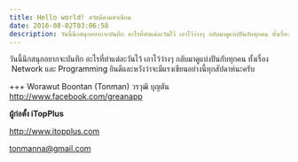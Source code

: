 ```yaml
---
title: Hello world! สวัสดีตามทำเนียม
date: 2016-08-02T03:06:58
description: วันนี้นึกสนุกอยากจะบันทึก อะไรที่ทำแต่ละวันไว้ เอาไว้ว่างๆ กลับมาดูแบ่งปันกับทุกคน ทั้งเรื่อง  Network และ Programming ยินดีและหวังว่าจะมีแรงเขียนอย่างนี้ทุกสัปดาห์นะครับ+++ Worawut Boontan (Tonman)วร
---
```


วันนี้นึกสนุกอยากจะบันทึก อะไรที่ทำแต่ละวันไว้ เอาไว้ว่างๆ กลับมาดูแบ่งปันกับทุกคน ทั้งเรื่อง  Network และ Programming ยินดีและหวังว่าจะมีแรงเขียนอย่างนี้ทุกสัปดาห์นะครับ

+++ Worawut Boontan (Tonman)
วรวุฒิ บุญตัน
<a title="Grean App Fanpage" href="http://facebook.com/greanapp.com">http://www.facebook.com/greanapp</a>

<strong>ผู้ก่อตั้ง iTopPlus </strong>

http://www.itopplus.com

tonmanna@gmail.com

&nbsp;
